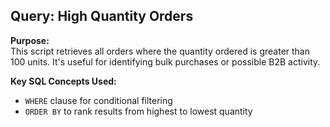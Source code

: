 ## Query: High Quantity Orders

**Purpose:**  
This script retrieves all orders where the quantity ordered is greater than 100 units. It's useful for identifying bulk purchases or possible B2B activity.

**Key SQL Concepts Used:**
- `WHERE` clause for conditional filtering
- `ORDER BY` to rank results from highest to lowest quantity
